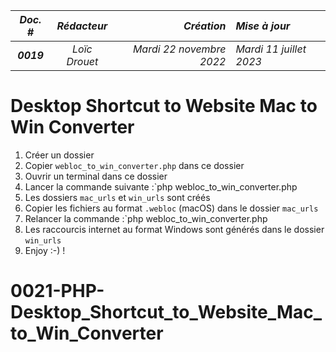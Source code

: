 |*Doc. #*|*Rédacteur*|*Création*|*Mise à jour*|
|:---:|:---:|---:|:---|
|***0019***|*Loïc Drouet*|_Mardi 22 novembre 2022_|_Mardi 11 juillet 2023_|

# Desktop Shortcut to Website Mac to Win Converter

1. Créer un dossier
1. Copier `webloc_to_win_converter.php` dans ce dossier
1. Ouvrir un terminal dans ce dossier
1. Lancer la commande suivante :`php webloc_to_win_converter.php
1. Les dossiers `mac_urls` et `win_urls` sont créés
1. Copier les fichiers au format `.webloc` (macOS) dans le dossier `mac_urls`
1. Relancer la commande :`php webloc_to_win_converter.php
1. Les raccourcis internet au format Windows sont générés dans le dossier `win_urls`
1. Enjoy :-) !
# 0021-PHP-Desktop_Shortcut_to_Website_Mac_to_Win_Converter
